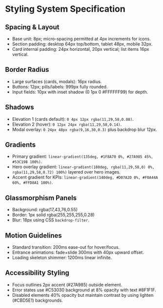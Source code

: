 # Styling System Specification

## Spacing & Layout
- Base unit: 8px; micro-spacing permitted at 4px increments for icons.
- Section padding: desktop 64px top/bottom, tablet 48px, mobile 32px.
- Card internal padding: 24px horizontal, 20px vertical; list items 16px vertical.

## Border Radius
- Large surfaces (cards, modals): 16px radius.
- Buttons: 12px; pills/labels: 999px fully rounded.
- Input fields: 10px with inset shadow (0 1px 0 #FFFFFF99) for depth.

## Shadows
- Elevation 1 (cards default): `0 4px 12px rgba(11,29,58,0.08)`.
- Elevation 2 (hover): `0 12px 24px rgba(11,29,58,0.14)`.
- Modal overlay: `0 24px 48px rgba(9,16,30,0.3)` plus backdrop blur 12px.

## Gradients
- Primary gradient: `linear-gradient(135deg, #1F8A70 0%, #27A985 45%, #53C198 100%)`.
- Hero overlay gradient: `linear-gradient(180deg, rgba(11,29,58,0) 0%, rgba(11,29,58,0.72) 100%)` layered over hero images.
- Accent gradient for KPIs: `linear-gradient(140deg, #D07A2D 0%, #F0A44A 60%, #FFD8A1 100%)`.

## Glassmorphism Panels
- Background: rgba(17,43,76,0.55)
- Border: 1px solid rgba(255,255,255,0.28)
- Blur: 18px using CSS `backdrop-filter`.

## Motion Guidelines
- Standard transition: 200ms ease-out for hover/focus.
- Entrance animations: fade+slide 300ms with 40px upward offset.
- Loading skeleton shimmer: 1200ms linear infinite.

## Accessibility Styling
- Focus outlines 2px accent (#27A985) outside element.
- Error states use #C53030 background at 8% opacity with text #8F1F1F.
- Disabled elements 40% opacity but maintain contrast by using lighten (#CBD5E1) backgrounds.


